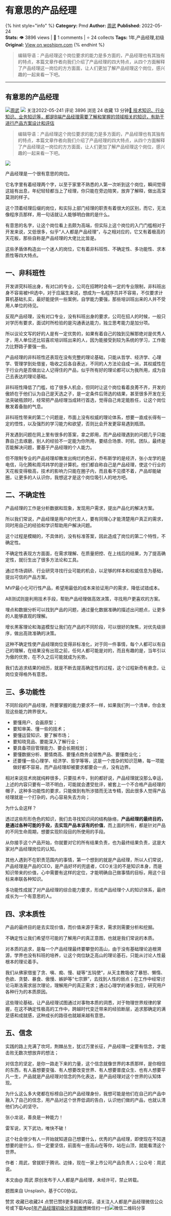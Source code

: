 # 有意思的产品经理
{% hint style="info" %}
**Category:** Pmd
**Author:** [周武](https://www.woshipm.com/u/301641)
**Published:** 2022-05-24  
**Stats:** 👁️ 3896 views | 💬 1 comments | ⭐ 24 collects
**Tags:** 1年,产品经理,初级
**Original:** [View on woshipm.com](https://www.woshipm.com/pmd/5451654.html)
{% endhint %}
> 编辑导语：产品经理这个岗位要求的能力是多方面的，产品经理也有其独有的特点，本篇文章作者向我们介绍了产品经理的四大特点，从四个方面解释了产品经理这一岗位的方方面面，让人们更加了解产品经理这个岗位，感兴趣的一起来看一下吧。

---

## 有意思的产品经理

[![](https://static.woshipm.com/TTW_USER_202112_20211221083948_8727.jpg?imageView2/1/w/72/h/72/q/100)](https://www.woshipm.com/u/301641)[周武](https://www.woshipm.com/u/301641) ![](https://static.woshipm.com/tag/1101_1@2x.png) 关注2022-05-241 评论 3896 浏览 24 收藏 13 分钟[🔗 技术知识、行业知识、业务知识等，都是B端产品经理需要了解和掌握的领域相关的知识，有助于进行产品方案设计和评估](https://ke.qidianla.com/courses/bcpm)

> 编辑导语：产品经理这个岗位要求的能力是多方面的，产品经理也有其独有的特点，本篇文章作者向我们介绍了产品经理的四大特点，从四个方面解释了产品经理这一岗位的方方面面，让人们更加了解产品经理这个岗位，感兴趣的一起来看一下吧。

![](https://image.woshipm.com/wp-files/2022/05/3ssMWDMy3S2l1O2KuIHT.jpg)

产品经理是一个很有意思的岗位。

它名字里有着经理两个字，以至于家里不熟悉的人第一次听到这个岗位，瞬间觉得这娃有出息，年纪轻轻都当上了经理，你只能在旁边陪笑，放弃了解释，做出高深莫测的样子。

这个顶着经理后缀的岗位，和实际上部门经理的职责有着很大的区别，而它，无法像程序员那样，用一句话就让人能够明白做的是什么。

有意思的名字，让这个岗位看上去颇为高端，但实际上这个岗位的入门门槛相对于开发来说，又低很多，似乎“人人都是产品经理”，与之相对应的，它又有着极高的天花板，那些自称是产品经理的大佬比比皆是。

这些矛盾体构造出一个迷人的岗位，它有着非科班性、不确定性、多功能性、求本质性等四大特点。

## 一、非科班性

开发讲究科班出身，有对口的专业，公司在招聘时会有一定的专业限制，非科班出身不容易被HR选中，对于应届生来说，想成为一名程序员并不容易，不仅要求计算机基础扎实，最好能提供一些案例，自学能力要强，那些培训班出来的人并不受用人单位的待见。

反观产品经理，没有对口专业，没有科班出身的要求，公司在招人的时候，一般只对学历有要求，面试时所检验的是沟通表达能力，独立思考能力是加分项。

所以议论文写的好的人是有一定优势的，如果有着自己的独到见解那绝对是优秀人才，用人单位还比较喜欢培训班出来的人，因为能接受到较为系统的学习，工作能力比野路子要强一些。

产品经理的非科班性还表现在没有完整的理论基础，只能从哲学、经济学、心理学、管理学到处借鉴，吸收之后各自表达，不同的人方法论自成一派，其权威性在于行业内是否做出让人记得住的产品，似乎所有好的理论都可以为我所用，成为自己去表达的理论基础。

非科班性降低了门槛，给了很多人机会，但同时让这个岗位看着良莠不齐，开发的傲娇在于他们认为自己是天选之子，是一定条件后筛选的结果，甚至很多开发在无法突破瓶颈时，经常把产品经理当成转行首选，觉得自己肯定能胜任，让这个岗位散发着备胎的气息。

非科班性带来的第二个问题是，市面上没有权威的理论体系，想要一直成长得有一定的悟性，以及强烈的学习能力和欲望，否则比会开发更容易遇到瓶颈。

开发遇到问题在网上里有很多的答案，拿之即用，而产品经理遇到的问题几乎只能靠自己去琢磨，别人的经验不一定能为你所用，要结合场景、时机、团队，最终是否能解决问题，要基于产品经理的个人能力。

但不限制专业的产品经理却散发出绚烂的色彩，乔布斯学的是经济，张小龙学的是电信，马化腾和周鸿祎学的是计算机，他们都自称自己是产品经理，使这个行业的天花板变得极高，技术的影响力只能在圈子内，而且看不见摸不着，产品却能破圈，让更多的人认识你，我想这才是这个岗位吸引人的地方吧。

## 二、不确定性

产品经理的工作是分析数据和现象，发现用户需求，提出产品化的解决方案。

所以我们常说，产品经理是用户的代言人，要有同理心才能清楚用户真正的需求，同时用自己的经验和学识帮助用户解决问题。

这个过程是模糊的，不具体的，没有标准答案，因此造成了岗位的第二个特性，不确定性。

不确定性表现方方面面，在需求理解、在质量把控、在上线后的结果，为了提高确定性，就衍生出了很多方法论和工具。

通过市场调研、行业研究寻找行业可能的机会，以足够的样本和权威信息为基础，提出可信的产品方案。

MVP最小化可行性产品，希望用最低的成本来验证用户的需求，降低试错成本。

AB测试则是利用技术手段，帮助产品经理做高效决策，寻找用户更喜欢的方案。

埋点和数据分析可以找到产品的问题，通过量化数据准确的描述出问题点，让更多的人能够直观的理解。

增长黑客理论和海盗模型让我们在产品的不同阶段，可以很好的聚焦，对优先级排序，做出高效准确的决策。

这种不确定性使产品经理岗位变得非标准化，对于同一件事情，每个人都可以有自己的理解，在结果没有出现之前，任何人都可能是对的，而且有趣的是，当年引以为傲的优势，在不久之后可能就成为劣势。

我们去追求结果的经历，就是不断去提高确定性的过程，这个过程新奇有悬念，让岗位变得格外有意思。

## 三、多功能性

不同阶段的产品经理，所要掌握的能力要求不一样，如果我们列一个清单，你会发现这些能力跨界很大。

*   要懂用户、会画原型；
*   要知审美、懂一些的技术；
*   要懂运营知识、要了解市场；
*   要知晓竞品、要能深入了解行业；
*   要具备项目管理能力、要会长期规划；
*   要懂数据分析、要情商高、要懂点商务会销售产品、要懂商业化；
*   还要懂一些心理学、经济学、哲学等等，这是一个庞杂的知识范畴，每一项能做好都不容易，而产品经理却被要求都要会一点，没有边界。

相对来说技术岗就纯粹很多，只要技术牛，别的都好说，产品经理就没那么幸运，上述的内容只要有一项不明白，可能就会遭受批评，被套上一个不合格产品经理的帽子，这种多功能性的要求，只能做到有所涉猎而无法专精，因此很多人觉得产品经理就是一个打杂的，内心容易失去方向；

为什么会这样？

透过这些形形色色的知识，我们去寻找知识间的结构脉络，**产品经理的最终目的，是通过各种可能的手段，去实现产品本该有的价值**，而上面的所有，都是针对产品的不同生命周期，想要实现阶段目的所使用的手段。

从你接手这个产品开始，你就要对它的所有结果负责，也为最终结果负责，这是大家对产品经理岗位的认知。

其他人遇到不在职责范围内的事情，第一个想到的就是产品经理，所以人们常说，产品经理是产品的CEO，是产品好坏的兜底者，CEO关注的不是知识本身，而是知识带来的价值，心中需要有这样的定位，才能明确自己做事情的目标，用这个目标来串联各种知识。

多功能性成就了对产品经理的综合能力要求，形成产品经理个人的知识体系，最终成长为一个有意思的人。

## 四、求本质性

产品的最终目的是去实现价值，而价值来源于需求，需求则需要分析和挖掘。

不确定性让我们希望尽可能的了解用户的真正意图，也就是我们常说的本质。

对本质的追求，是每一个产品经理最终要攀登的高山，由于没有基础理论追根溯源，学界也没有科班的培养，让这个岗位缺乏高山的理论基石，只能从讨论人性最根本的理论着手。

我们从佛家借鉴了贪、嗔、痴、慢、疑等“五钝使”，从天主教吸收了暴怒、懒惰、色欲、贪婪、暴食、傲慢、嫉妒等“七宗罪”，去找到人性的弱点；在工作中经常讨论马斯洛需求层次理论，理解用户的真正需求；通过心理学的诸多效应，研究用户各种行为的本质原因。

这些理论基础，让产品经理试图通过对事物本质的洞悉，对于物理世界规律的掌握，在这不确定性极高的工作中，跨越时代变迁带来的经验断层，追求那确定的满足感和成就感，这种成长的路径也就越来越有意思。

## 五、信念

实践的路上充满了坎坷，荆棘丛生，犹过万里长征，产品经理一定要有信念，才能击败无数次想放弃的想法；

对信念的坚定，是你一路走下来的力量，这个信念就像世界的本质那样，是你相信的东西，有人喜想要变强、有人想要改变世界、有人想要普度众生、也有人想要平凡一生，产品就是产品经理对信念的外化表达，是产品经理对这个世界的认知体现。

为什么这么多大佬都在标榜自己的产品经理身份，我想可能是他们在自己的产品中融入了自己的信念，用产品对这个世界低调的告白，认识他们做的产品，也就认清他们内心的坚守。

张小龙说，善良是一种能力！

雷军说，天下武功，唯快不破！

这个社会很少有人一开始就知道自己想要什么，优秀的产品经理，即使现在不知道想要的是什么，但一定要坚信，前面有一座高山在等你，站在山顶，就能看清这个世界。

作者：周武，曾就职于腾讯、边锋，现在一家上市公司产品负责人；公众号：周武说。

本文由@ 周武 原创发布于人人都是产品经理，未经许可，禁止转载。

题图来自 Unsplash，基于CC0协议。

赞赏 收藏已收藏24 点赞已赞8更多精彩内容，请关注人人都是产品经理微信公众号或下载App[1年](https://www.woshipm.com/tag/1%e5%b9%b4)[产品经理](https://www.woshipm.com/tag/pmd)[初级](https://www.woshipm.com/tag/%e5%88%9d%e7%ba%a7)[分享到微博](https://service.weibo.com/share/share.php?appkey=2775287854&title=有意思的产品经理&url=https://www.woshipm.com/pmd/5451654.html&pic=https://image.woshipm.com/wp-files/2022/05/3ssMWDMy3S2l1O2KuIHT.jpg)微信扫一扫![微信二维码](https://api.pwmqr.com/qrcode/create/?url=https://www.woshipm.com/pmd/5451654.html)分享